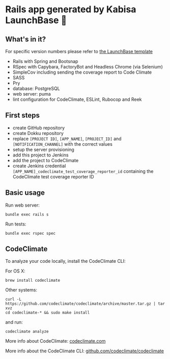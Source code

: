 # Rails app generated by Kabisa LaunchBase :rocket:

## What's in it?

For specific version numbers please refer to
[the LaunchBase template](https://github.com/kabisa/launch-base/tree/master/templates/launch_base_default_template.rb)

- Rails with Spring and Bootsnap
- RSpec with Capybara, FactoryBot and Headless Chrome (via Selenium)
- SimpleCov including sending the coverage report to Code Climate
- SASS
- Pry
- database: PostgreSQL
- web server: puma
- lint configuration for CodeClimate, ESLint, Rubocop and Reek

## First steps

- create GitHub repository
- create Dokku repository
- replace `[PROJECT ID]`, `[APP_NAME]`, `[PROJECT_ID]` and `[NOTIFICATION_CHANNEL]` with the correct values
- setup the server provisioning
- add this project to Jenkins
- add the project to CodeClimate
- create Jenkins credential `[APP_NAME]_codeclimate_test_coverage_reporter_id` containing the CodeClimate test
  coverage reporter ID

## Basic usage

Run web server:

```
bundle exec rails s
```

Run tests:

```
bundle exec rspec spec
```

## CodeClimate

To analyze your code locally, install the CodeClimate CLI:

For OS X:

```
brew install codeclimate
```

Other systems:

```
curl -L https://github.com/codeclimate/codeclimate/archive/master.tar.gz | tar xvz
cd codeclimate-* && sudo make install
```

and run:

```
codeclimate analyze
```

More info about CodeClimate: [codeclimate.com](https://codeclimate.com)

More info about the CodeClimate CLI: [github.com/codeclimate/codeclimate](https://github.com/codeclimate/codeclimate)
